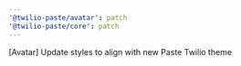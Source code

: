 ```yaml
---
'@twilio-paste/avatar': patch
'@twilio-paste/core': patch
---
```


[Avatar] Update styles to align with new Paste Twilio theme
